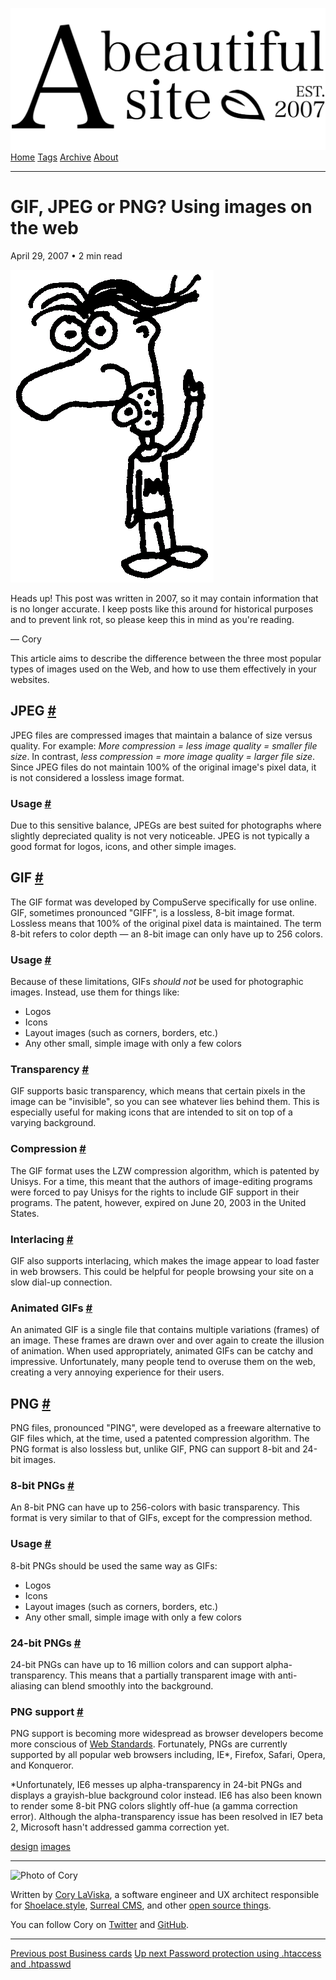 <a href="../../index.html" class="header-link"><img src="../../images/logos/wordmark.svg" alt="A Beautiful Site" class="wordmark" /></a> <a href="../../index.html" class="nav-item">Home</a> <a href="../../tags/index.html" class="nav-item">Tags</a> <a href="../index.html" class="nav-item">Archive</a> <a href="../../about/index.html" class="nav-item">About</a>

---

# GIF, JPEG or PNG? Using images on the web

April 29, 2007 • 2 min read

![A drawing of a cartoon man pointing upwards](../../images/artwork/pointer.gif)

Heads up! This post was written in 2007, so it may contain information that is no longer accurate. I keep posts like this around for historical purposes and to prevent link rot, so please keep this in mind as you're reading.

— Cory

This article aims to describe the difference between the three most popular types of images used on the Web, and how to use them effectively in your websites.

## JPEG <a href="#jpeg" class="direct-link">#</a>

JPEG files are compressed images that maintain a balance of size versus quality. For example: _More compression = less image quality = smaller file size_. In contrast, _less compression = more image quality = larger file size_. Since JPEG files do not maintain 100% of the original image's pixel data, it is not considered a lossless image format.

### Usage <a href="#usage" class="direct-link">#</a>

Due to this sensitive balance, JPEGs are best suited for photographs where slightly depreciated quality is not very noticeable. JPEG is not typically a good format for logos, icons, and other simple images.

## GIF <a href="#gif" class="direct-link">#</a>

The GIF format was developed by CompuServe specifically for use online. GIF, sometimes pronounced "GIFF", is a lossless, 8-bit image format. Lossless means that 100% of the original pixel data is maintained. The term 8-bit refers to color depth — an 8-bit image can only have up to 256 colors.

### Usage <a href="#usage-2" class="direct-link">#</a>

Because of these limitations, GIFs _should not_ be used for photographic images. Instead, use them for things like:

- Logos
- Icons
- Layout images (such as corners, borders, etc.)
- Any other small, simple image with only a few colors

### Transparency <a href="#transparency" class="direct-link">#</a>

GIF supports basic transparency, which means that certain pixels in the image can be "invisible", so you can see whatever lies behind them. This is especially useful for making icons that are intended to sit on top of a varying background.

### Compression <a href="#compression" class="direct-link">#</a>

The GIF format uses the LZW compression algorithm, which is patented by Unisys. For a time, this meant that the authors of image-editing programs were forced to pay Unisys for the rights to include GIF support in their programs. The patent, however, expired on June 20, 2003 in the United States.

### Interlacing <a href="#interlacing" class="direct-link">#</a>

GIF also supports interlacing, which makes the image appear to load faster in web browsers. This could be helpful for people browsing your site on a slow dial-up connection.

### Animated GIFs <a href="#animated-gifs" class="direct-link">#</a>

An animated GIF is a single file that contains multiple variations (frames) of an image. These frames are drawn over and over again to create the illusion of animation. When used appropriately, animated GIFs can be catchy and impressive. Unfortunately, many people tend to overuse them on the web, creating a very annoying experience for their users.

## PNG <a href="#png" class="direct-link">#</a>

PNG files, pronounced "PING", were developed as a freeware alternative to GIF files which, at the time, used a patented compression algorithm. The PNG format is also lossless but, unlike GIF, PNG can support 8-bit and 24-bit images.

### 8-bit PNGs <a href="#8-bit-pngs" class="direct-link">#</a>

An 8-bit PNG can have up to 256-colors with basic transparency. This format is very similar to that of GIFs, except for the compression method.

### Usage <a href="#usage-3" class="direct-link">#</a>

8-bit PNGs should be used the same way as GIFs:

- Logos
- Icons
- Layout images (such as corners, borders, etc.)
- Any other small, simple image with only a few colors

### 24-bit PNGs <a href="#24-bit-pngs" class="direct-link">#</a>

24-bit PNGs can have up to 16 million colors and can support alpha-transparency. This means that a partially transparent image with anti-aliasing can blend smoothly into the background.

### PNG support <a href="#png-support" class="direct-link">#</a>

PNG support is becoming more widespread as browser developers become more conscious of [Web Standards](http://www.w3.org/). Fortunately, PNGs are currently supported by all popular web browsers including, IE\*, Firefox, Safari, Opera, and Konqueror.

\*Unfortunately, IE6 messes up alpha-transparency in 24-bit PNGs and displays a grayish-blue background color instead. IE6 has also been known to render some 8-bit PNG colors slightly off-hue (a gamma correction error). Although the alpha-transparency issue has been resolved in IE7 beta 2, Microsoft hasn't addressed gamma correction yet.

<a href="../../tags/design/index.html" class="post-tag">design</a> <a href="../../tags/images/index.html" class="post-tag">images</a>

---

<img src="http://0.gravatar.com/avatar/bf1b3b95fd5b096a3592247c29667b33?s=512" alt="Photo of Cory" class="avatar avatar-small" />

Written by [Cory LaViska](../../index-4.html), a software engineer and UX architect responsible for [Shoelace.style](https://shoelace.style/), [Surreal CMS](https://www.surrealcms.com/), and other [open source things](https://github.com/claviska).

You can follow Cory on [Twitter](https://twitter.com/claviska) and [GitHub](https://github.com/claviska).

---

<a href="../business-cards/index.html" class="post-nav-previous"><span class="small">Previous post</span> Business cards</a> <a href="../password-protection-using-htaccess-and-htpasswd/index.html" class="post-nav-next"><span class="small">Up next</span> Password protection using .htaccess and .htpasswd</a>
